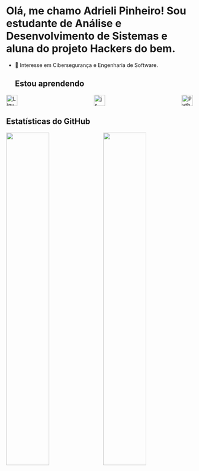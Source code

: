 # Olá, me chamo Adrieli Pinheiro! Sou estudante de Análise e Desenvolvimento de Sistemas e aluna do projeto Hackers do bem.
- 🔭 Interesse em Cibersegurança e Engenharia de Software.

  ## Estou aprendendo
  
<div style="display: flex; justify-content: space-between;">
  <img src="https://cdn.jsdelivr.net/gh/devicons/devicon/icons/linux/linux-original.svg" width="30" height="30" alt="Linux" />
  <img src="https://cdn.jsdelivr.net/gh/devicons/devicon@latest/icons/javascript/javascript-plain.svg" width="30" height="30" alt="js"/>                  
  <img src="https://cdn.jsdelivr.net/gh/devicons/devicon/icons/python/python-original.svg" width="30" height="30" alt="Python" />
</div>

## Estatísticas do GitHub

<div>
  <img src="https://github-readme-stats.vercel.app/api/top-langs/?username=FerEnnes&layout=compact&langs_count=7&theme=dracula" align="left" width="48%" />
  <img src="https://github-readme-stats.vercel.app/api?username=FerEnnes&show_icons=true&theme=dracula&include_all_commits=true&count_private=true" align="right" width="48%" />
  
</div>
